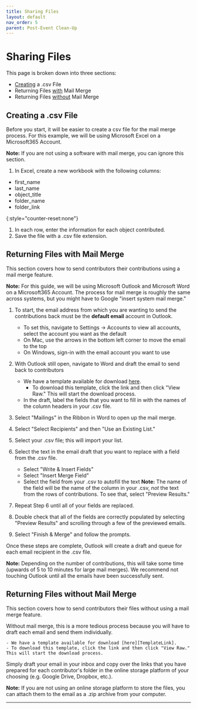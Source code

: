 ```yaml
---
title: Sharing Files
layout: default
nav_order: 5
parent: Post-Event Clean-Up
---
```


# Sharing Files 

This page is broken down into three sections: 

-	[Creating](#creating-a-.csv-file) a .csv File
-	Returning Files [with](#returning-files-with-mail-merge) Mail Merge
-	Returning Files [without](#returning-files-without-mail-merge) Mail Merge  

## Creating a .csv File 

Before you start, it will be easier to create a csv file for the mail merge process. For this example, we will be using Microsoft Excel on a Microsoft365 Account.

**Note:** If you are not using a software with mail merge, you can ignore this section. 

1. In Excel, create a new workbook with the following columns: 

-	first_name
-	last_name
-	object_title
-	folder_name
-	folder_link

{:style="counter-reset:none"}
1. In each row, enter the information for each object contributed.
1. Save the file with a .csv file extension. 

## Returning Files with Mail Merge 

This section covers how to send contributors their contributions using a mail merge feature. 

**Note:** For this guide, we will be using Microsoft Outlook and Microsoft Word on a Microsoft365 Account. The process for mail merge is roughly the same across systems, but you might have to Google "insert system mail merge." 

1. To start, the email address from which you are wanting to send the contributions back must be the **default email** account in Outlook. 
	- To set this, navigate to Settings -> Accounts to view all accounts, select the account you want as the default
	- On Mac, use the arrows in the bottom left corner to move the email to the top
	- On Windows, sign-in with the email account you want to use

1. With Outlook still open, navigate to Word and draft the email to send back to contributors 
	- We have a template available for download [here][TemplateLink].
		- To download this template, click the link and then click "View Raw." This will start the download process.
	- In the draft, label the fields that you want to fill in with the names of the column headers in your .csv file.

1. Select "Mailings" in the Ribbon in Word to open up the mail merge.
1. Select "Select Recipients" and then "Use an Existing List."
1. Select your .csv file; this will import your list. 
1. Select the text in the email draft that you want to replace with a field from the .csv file. 
	- Select "Write & Insert Fields"
	- Select "Insert Merge Field"
	- Select the field from your .csv to autofill the text
	**Note:** The name of the field will be the name of the column in your .csv, *not* the text from the rows of contributions. To see that, select "Preview Results." 
	
1. Repeat Step 6 until all of your fields are replaced. 
1. Double check that all of the fields are correctly populated by selecting "Preview Results" and scrolling through a few of the previewed emails.
1. Select "Finish & Merge" and follow the prompts. 

Once these steps are complete, Outlook will create a draft and queue for each email recipient in the .csv file. 

**Note:** Depending on the number of contributions, this will take some time (upwards of 5 to 10 minutes for large mail merges). We recommend not touching Outlook until all the emails have been successfully sent. 

## Returning Files without Mail Merge 

This section covers how to send contributors their files without using a mail merge feature. 

Without mail merge, this is a more tedious process because you will have to draft each email and send them individually.

	- We have a template available for download [here][TemplateLink].
	- To download this template, click the link and then click "View Raw." This will start the download process.
	
Simply draft your email in your inbox and copy over the links that you have prepared for each contributor's folder in the online storage platform of your choosing (e.g. Google Drive, Dropbox, etc.). 

**Note:** If you are not using an online storage platform to store the files, you can attach them to the email as a .zip archive from your computer. 

----
[TemplateLink]: https://github.com/mdlandini/idah_toolkit_testing/blob/main/assets/images/Email%20Template%20for%20Sharing%20Files.docx